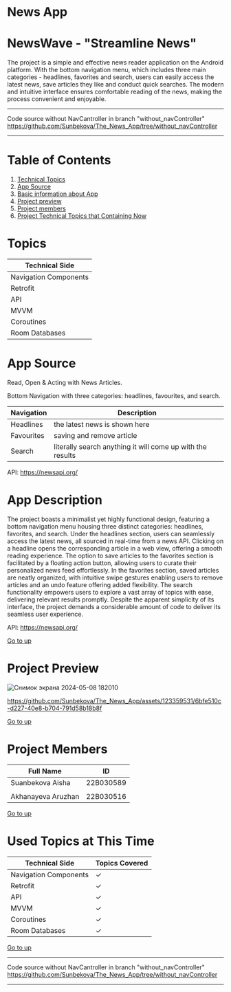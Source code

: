 # News App

# NewsWave - "Streamline News"

The project is a simple and effective news reader application on the Android platform. 
With the bottom navigation menu, which includes three main categories - headlines, favorites and search, users can easily access the latest news, save articles they like and conduct quick searches. 
The modern and intuitive interface ensures comfortable reading of the news, making the process convenient and enjoyable.

****
Code source without NavCantroller in branch "without_navController"
https://github.com/Sunbekova/The_News_App/tree/without_navController
****


# Table of Contents
1. [Technical Topics](#topics)
2. [App Source](#app-source)
3. [Basic information about App](#app-description)
4. [Project preview](#project-preview)
5. [Project members](#project-members)
6. [Project Technical Topics that Containing Now](#used-topics-at-this-time)


# Topics
| Technical Side |
|------------|
| Navigation Components   | 
| Retrofit  | 
| API  | 
| MVVM  | 
| Coroutines  | 
| Room Databases  | 


# App Source
Read, Open & Acting with News Articles.

Bottom Navigation with three categories: headlines, favourites, and search.

| Navigation | Description |
|------------|-------------|
|  Headlines  | the latest news is shown here    |
|  Favourites |  saving and remove article  |
|  Search |  literally search anything it will come up with the results  |

API: https://newsapi.org/


# App Description

The project boasts a minimalist yet highly functional design, featuring a bottom navigation menu housing three distinct categories: headlines, favorites, and search. Under the headlines section, users can seamlessly access the latest news, all sourced in real-time from a news API. Clicking on a headline opens the corresponding article in a web view, offering a smooth reading experience. The option to save articles to the favorites section is facilitated by a floating action button, allowing users to curate their personalized news feed effortlessly. In the favorites section, saved articles are neatly organized, with intuitive swipe gestures enabling users to remove articles and an undo feature offering added flexibility. The search functionality empowers users to explore a vast array of topics with ease, delivering relevant results promptly. Despite the apparent simplicity of its interface, the project demands a considerable amount of code to deliver its seamless user experience.

API: https://newsapi.org/


[Go to up](#news-app)




# Project Preview

![Снимок экрана 2024-05-08 182010](https://github.com/Sunbekova/The_News_App/assets/123359531/e88b1ff1-96bb-41b7-82d8-b85b8a1d2fe2)


https://github.com/Sunbekova/The_News_App/assets/123359531/6bfe510c-d227-40e8-b704-791d58b18b8f




[Go to up](#news-app)


# Project Members
| Full Name | ID |
|------------|-------------|
|  Suanbekova Aisha  | 22B030589    |
|   |     |
|  Akhanayeva Aruzhan  | 22B030516   |

[Go to up](#news-app)



# Used Topics at This Time

| Technical Side |  Topics Covered |
|------------|-------------|
| Navigation Components   |   ✓  |
| Retrofit  |   ✓   |
| API  |   ✓   |
| MVVM  |    ✓   |
| Coroutines  |    ✓   |
| Room Databases  |  ✓   |

[Go to up](#news-app)

****
Code source without NavCantroller in branch "without_navController"
https://github.com/Sunbekova/The_News_App/tree/without_navController
****
